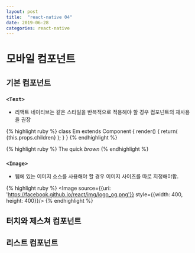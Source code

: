 ```yaml
---
layout: post
title:  "react-native 04"
date: 2019-06-28
categories: react-native
---
```

# 모바일 컴포넌트 

## 기본 컴포넌트

### `<Text>`

- 리액트 네이티브는 같은 스타일을 반복적으로 적용해야 할 경우 컴포넌트의 재사용을 권장

{% highlight ruby %}
class Em extends Component {
    render() {
        return(
            <Text style={styles.italic}>{this.props.children}</Text>
        );
    }
}
{% endhighlight %}

{% highlight ruby %}
<Text>
    The quick <Em>brown</Em>
</Text>
{% endhighlight %}

### `<Image>`

- 웹에 있는 이미지 소스를 사용해야 할 경우 이미지 사이즈를 따로 지정해야함.

{% highlight ruby %}
<Image source={{uri: 'https://facebook.github.io/react/img/logo_og.png'}} 
    style={{width: 400, height: 400}}/>
{% endhighlight %}

## 터치와 제스쳐 컴포넌트
## 리스트 컴포넌트
